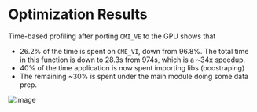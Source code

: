 # Optimization Results

Time-based profiling after porting `CMI_VE` to the GPU shows that

- 26.2% of the time is spent on `CME_VI`, down from 96.8%. The total time in this function is down to 28.3s from 974s, which is a ~34x speedup.
- 40% of the time application is now spent importing libs (boostraping)
- The remaining ~30% is spent under the main module doing some data prep.


![image](https://user-images.githubusercontent.com/84105092/168638696-054fb148-234b-4eae-b02f-5114b60a96a7.png)
